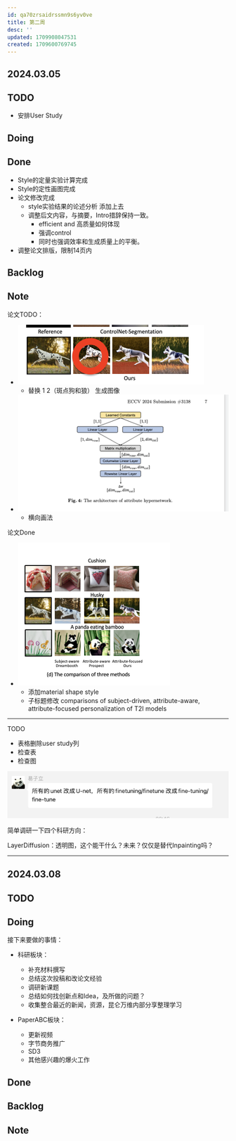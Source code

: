 ```yaml
---
id: qa70zrsaidrssmn9s6yv0ve
title: 第二周
desc: ''
updated: 1709908047531
created: 1709600769745
---
```





## 2024.03.05


## TODO



* 安排User Study




## Doing    



## Done
* Style的定量实验计算完成
* Style的定性画图完成
* 论文修改完成
  * style实验结果的论述分析 添加上去
  * 调整后文内容，与摘要，Intro措辞保持一致。
    * efficient and 高质量如何体现
    * 强调control
    * 同时也强调效率和生成质量上的平衡。
* 调整论文排版，限制14页内

## Backlog


## Note

论文TODO：

* ![图 1](images/b6f2b62a541ca9e5bdd1ac13bc9bdb365a39792e763585b8e1b1d893261d0fda.png)  
  * 替换 1 2（斑点狗和狼） 生成图像
* ![图 2](images/a3b74f4f57c8d34e5d91a6feaad89b3ce56e85b3171d492b7f398d795e88bbc5.png)  
  * 横向画法


论文Done

* ![图 0](images/6f880ec03fd00d09121e1116391d930cb4a643d42c700e6240bc298cb537b004.png)  
  * 添加material shape style  
  * 子标题修改 comparisons of subject-driven, attribute-aware, attribute-focused personalization of T2I models


---

TODO
* 表格删除user study列
* 检查表 
* 检查图

![图 7](images/2eac90ed020ddd6796cda63d4d9a70b835c07bba7b28d453d8f0f41956607775.png)  


简单调研一下四个科研方向：

LayerDiffusion：透明图，这个能干什么？未来？仅仅是替代Inpainting吗？


---


## 2024.03.08 



## TODO



## Doing
    
接下来要做的事情：

* 科研板块：
  * 补充材料撰写
  * 总结这次投稿和改论文经验  
  * 调研新课题
  * 总结如何找创新点和Idea，及所做的问题？
  * 收集整合最近的新闻，资源，昆仑万维内部分享整理学习


* PaperABC板块：
  * 更新视频
  * 字节商务推广
  * SD3
  * 其他感兴趣的爆火工作


## Done



## Backlog


## Note

